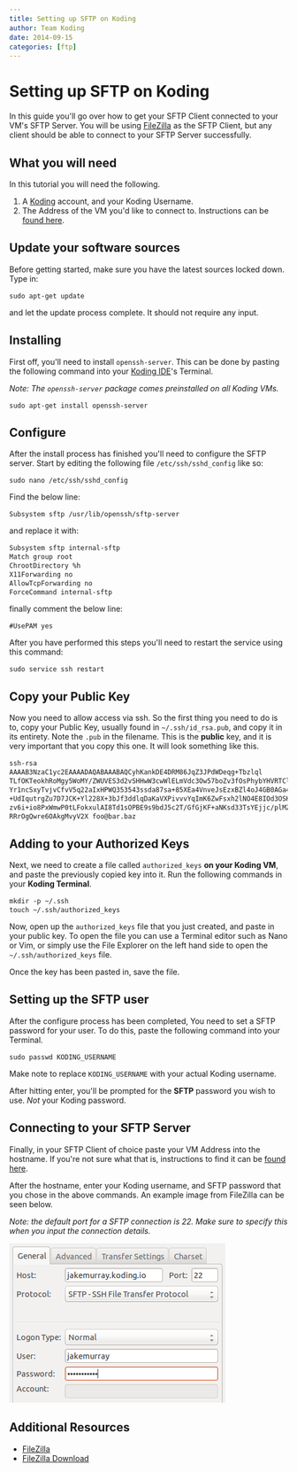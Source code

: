 ```yaml
---
title: Setting up SFTP on Koding
author: Team Koding
date: 2014-09-15
categories: [ftp]
---
```


# Setting up SFTP on Koding

In this guide you'll go over how to get your SFTP Client connected to your VM's SFTP Server. You will be using [FileZilla][filezilla] as the SFTP Client, but any client should be able to connect to your SFTP Server successfully.

## What you will need

In this tutorial you will need the following.

1. A [Koding][koding] account, and your Koding Username.
2. The Address of the VM you'd like to connect to. Instructions can be [found here][vm address].

## Update your software sources
Before getting started, make sure you have the latest sources locked down. Type in:

```
sudo apt-get update
```

and let the update process complete. It should not require any input.

## Installing

First off, you'll need to install `openssh-server`. This can be done by pasting the following command into your [Koding IDE][ide]'s Terminal.

_Note: The `openssh-server` package comes preinstalled on all Koding VMs._

```
sudo apt-get install openssh-server
```

## Configure

After the install process has finished you'll need to configure the SFTP server. Start by editing the following file `/etc/ssh/sshd_config` like so:

```
sudo nano /etc/ssh/sshd_config
```

Find the below line:

```
Subsystem sftp /usr/lib/openssh/sftp-server
```

and replace it with:

```
Subsystem sftp internal-sftp
Match group root
ChrootDirectory %h
X11Forwarding no
AllowTcpForwarding no
ForceCommand internal-sftp
```

finally comment the below line:

```
#UsePAM yes
```

After you have performed this steps you'll need to restart the service using this command:

```
sudo service ssh restart
```

## Copy your Public Key

Now you need to allow access via ssh. So the first thing you need to do is to, copy your Public Key, usually found in `~/.ssh/id_rsa.pub`, and copy it in its entirety. Note the `.pub` in the filename. This is the **public** key, and it is very important that you copy this one. It will look something like this.

```
ssh-rsa AAAAB3NzaC1yc2EAAAADAQABAAABAQCyhKankDE4DRM86JqZ3JPdWDeqg+Tbzlql
TLfOKTeokhRoMgy5WoMY/ZWUVES3d2vSHHwW3cwWlELmVdc3Ow57boZv3fOsPhybYHVRTClX
Yr1ncSxyTvjvCfvV5q22aIxHPWQ353543ssda87sa+85XEa4VnveJsEzxBZl4oJ4GB0AGa48
+UdIqutrgZu7D7JCK+Yl228X+3bJf3ddlqDaKaVXPivvvYqImK6ZwFsxh2lNO4E8IOd3OSK9
zv6i+io8PxWmwP0tLFokxulAI8Td1sOPBE9s9bdJ5c2T/GfGjKF+aNKsd33TsYEjjc/plMZm
RRrOgQwre6OAkgMvyV2X foo@bar.baz
```

## Adding to your Authorized Keys

Next, we need to create a file called `authorized_keys` **on your Koding VM**, and paste the previously copied key into it. Run the following commands in your **Koding Terminal**.

```
mkdir -p ~/.ssh
touch ~/.ssh/authorized_keys
```

Now, open up the `authorized_keys` file that you just created, and paste in your public key. To open the file you can use a Terminal editor such as Nano or Vim, or simply use the File Explorer on the left hand side to open the `~/.ssh/authorized_keys` file.

Once the key has been pasted in, save the file.

## Setting up the SFTP user

After the configure process has been completed, You need to set a SFTP password for your user. To do this, paste the following command into your Terminal.

```
sudo passwd KODING_USERNAME
```

Make note to replace `KODING_USERNAME` with your actual Koding username.

After hitting enter, you'll be prompted for the **SFTP** password you wish to use. *Not* your Koding password.

## Connecting to your SFTP Server

Finally, in your SFTP Client of choice paste your VM Address into the hostname. If you're not sure what that is, instructions to find it can be [found here][vm address].

After the hostname, enter your Koding username, and SFTP password that you chose in the above commands. An example image from FileZilla can be seen below.

_Note: the default port for a SFTP connection is 22. Make sure to specify this when you input the connection details._

![FileZilla SFTP Settings](ftpsettings.png)

## Additional Resources

- [FileZilla](https://filezilla-project.org/)
- [FileZilla Download](https://filezilla-project.org/download.php?type=client)


[filezilla]: https://filezilla-project.org/
[download]: https://filezilla-project.org/download.php?type=client
[koding]: https://koding.com
[ide]: https://koding.com/IDE
[vm address]: /faq/vm-address

